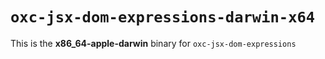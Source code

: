# `oxc-jsx-dom-expressions-darwin-x64`

This is the **x86_64-apple-darwin** binary for `oxc-jsx-dom-expressions`
